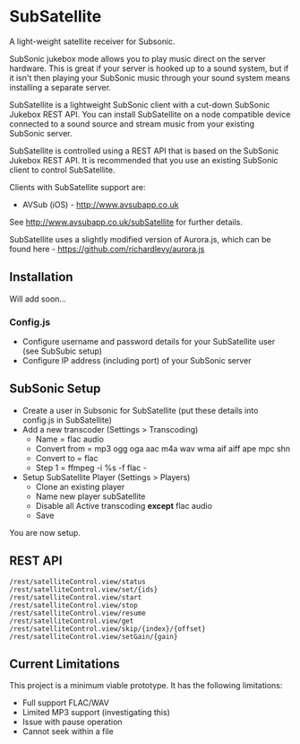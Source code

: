 # SubSatellite

A light-weight satellite receiver for Subsonic.  

SubSonic jukebox mode allows you to play music direct on the server hardware.  This is great if your server is hooked up to a sound system, but if it isn't then playing your SubSonic music through your sound system means installing a separate server.

SubSatellite is a lightweight SubSonic client with a cut-down SubSonic Jukebox REST API.  You can install SubSatellite on a node compatible device connected to a sound source and stream music from your existing SubSonic server. 

SubSatellite is controlled using a REST API that is based on the SubSonic Jukebox REST API.  It is recommended that you use an existing SubSonic client to control SubSatellite.

Clients with SubSatellite support are:

* AVSub (iOS) - http://www.avsubapp.co.uk

See http://www.avsubapp.co.uk/subSatellite for further details.

SubSatellite uses a slightly modified version of Aurora.js, which can be found here - https://github.com/richardlevy/aurora.js

## Installation

Will add soon...

### Config.js

* Configure username and password details for your SubSatellite user (see SubSubic setup)
* Configure IP address (including port) of your SubSonic server

## SubSonic Setup

* Create a user in Subsonic for SubSatellite (put these details into config.js in SubSatellite)
* Add a new transcoder (Settings > Transcoding)
  * Name = flac audio
  * Convert from = mp3 ogg oga aac m4a wav wma aif aiff ape mpc shn
  * Convert to = flac
  * Step 1 = ffmpeg -i %s -f flac -
* Setup SubSatellite Player (Settings > Players)
  * Clone an existing player
  * Name new player subSatellite
  * Disable all Active transcoding **except** flac audio
  * Save

You are now setup.

## REST API

```
/rest/satelliteControl.view/status
/rest/satelliteControl.view/set/{ids}
/rest/satelliteControl.view/start
/rest/satelliteControl.view/stop
/rest/satelliteControl.view/resume
/rest/satelliteControl.view/get
/rest/satelliteControl.view/skip/{index}/{offset}
/rest/satelliteControl.view/setGain/{gain}
```

## Current Limitations

This project is a minimum viable prototype.  It has the following limitations:

* Full support FLAC/WAV
* Limited MP3 support (investigating this)
* Issue with pause operation
* Cannot seek within a file
